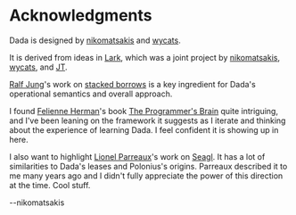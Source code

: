 # Acknowledgments

Dada is designed by [nikomatsakis] and [wycats].

It is derived from ideas in [Lark], which was a joint project by [nikomatsakis], [wycats], and [JT].

[Ralf Jung]'s work on [stacked borrows] is a key ingredient for Dada's operational semantics and overall approach.

I found [Felienne Herman]'s book [The Programmer's Brain] quite intriguing, and I've been leaning on the framework it suggests as I iterate and thinking about the experience of learning Dada. I feel confident it is showing up in here.

I also want to highlight [Lionel Parreaux]'s work on [Seagl]. It has a lot of similarities to Dada's leases and Polonius's origins. Parreaux described it to me many years ago and I didn't fully appreciate the power of this direction at the time. Cool stuff. 

--nikomatsakis

[ic]: https://www.artspace.com/jenny_holzer/all-things-are-delicately-interconnected
[Felienne Herman]: https://twitter.com/Felienne/
[The Programmer's Brain]: https://www.manning.com/books/the-programmers-brain
[Ralf Jung]: https://www.ralfj.de/research/
[stacked borrows]: https://plv.mpi-sws.org/rustbelt/stacked-borrows/
[Seagl]: https://www.dropbox.com/s/be1u4xp1t2h0uxa/Seagl_Report.pdf
[Lionel Parreaux]: https://twitter.com/lparreaux?lang=en
[nikomatsakis]: https://github.com/nikomatsakis/
[JT]: https://twitter.com/jntrnr/
[wycats]: https://twitter.com/wycats/
[Lark]: https://github.com/lark-exploration/lark

